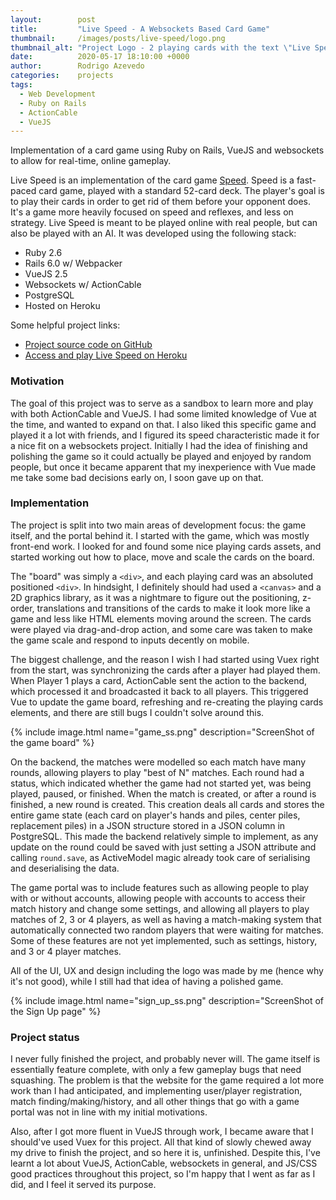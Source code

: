 ```yaml
---
layout:        post
title:         "Live Speed - A Websockets Based Card Game"
thumbnail:     /images/posts/live-speed/logo.png
thumbnail_alt: "Project Logo - 2 playing cards with the text \"Live Speed\""
date:          2020-05-17 18:10:00 +0000
author:        Rodrigo Azevedo
categories:    projects
tags:
  - Web Development
  - Ruby on Rails
  - ActionCable
  - VueJS
---
```


<p class="d-none">
Implementation of a card game using Ruby on Rails, VueJS and websockets to allow for real-time, online gameplay.
</p>

<!--more-->

Live Speed is an implementation of the card game [Speed](https://en.wikipedia.org/wiki/Speed_(card_game)). Speed is a
fast-paced card game, played with a standard 52-card deck. The player's goal is to play their cards in order to get
rid of them before your opponent does. It's a game more heavily focused on speed and reflexes, and less on strategy.
Live Speed is meant to be played online with real people, but can also be played with an AI. It was developed using
the following stack:

* Ruby 2.6
* Rails 6.0 w/ Webpacker
* VueJS 2.5
* Websockets w/ ActionCable
* PostgreSQL
* Hosted on Heroku

Some helpful project links:

* [Project source code on GitHub](https://github.com/roooodcastro/live_speed)
* [Access and play Live Speed on Heroku](http://livespeed.rooood.com/)

### Motivation

The goal of this project was to serve as a sandbox to learn more and play with both ActionCable and VueJS. I had some
limited knowledge of Vue at the time, and wanted to expand on that. I also liked this specific game and played it a lot
with friends, and I figured its speed characteristic made it for a nice fit on a websockets project. Initially I had
the idea of finishing and polishing the game so it could actually be played and enjoyed by random people, but once it
became apparent that my inexperience with Vue made me take some bad decisions early on, I soon gave up on that.

### Implementation

The project is split into two main areas of development focus: the game itself, and the portal behind it. I started
with the game, which was mostly front-end work. I looked for and found some nice playing cards assets, and started
working out how to place, move and scale the cards on the board.

The "board" was simply a `<div>`, and each playing card was an absoluted positioned `<div>`. In hindsight, I
definitely should had used a `<canvas>` and a 2D graphics library, as it was a nightmare to figure out the positioning,
z-order, translations and transitions of the cards to make it look more like a game and less like HTML elements moving
around the screen. The cards were played via drag-and-drop action, and some care was taken to make the game scale and
respond to inputs decently on mobile.

The biggest challenge, and the reason I wish I had started using Vuex right from the start, was synchronizing the cards
after a player had played them. When Player 1 plays a card, ActionCable sent the action to the backend, which
processed it and broadcasted it back to all players. This triggered Vue to update the game board, refreshing and
re-creating the playing cards elements, and there are still bugs I couldn't solve around this.

{% include image.html name="game_ss.png" description="ScreenShot of the game board" %}

On the backend, the matches were modelled so each match have many rounds, allowing players to play "best of N" matches.
Each round had a status, which indicated whether the game had not started yet, was being played, paused, or finished.
When the match is created, or after a round is finished, a new round is created. This creation deals all cards and
stores the entire game state (each card on player's hands and piles, center piles, replacement piles) in a JSON
structure stored in a JSON column in PostgreSQL. This made the backend relatively simple to implement, as any update
on the round could be saved with just setting a JSON attribute and calling `round.save`, as ActiveModel magic already
took care of serialising and deserialising the data.

The game portal was to include features such as allowing people to play with or without accounts, allowing people with
accounts to access their match history and change some settings, and allowing all players to play matches of 2, 3 or 4
players, as well as having a match-making system that automatically connected two random players that were waiting for
matches. Some of these features are not yet implemented, such as settings, history, and 3 or 4 player matches.

All of the UI, UX and design including the logo was made by me (hence why it's not good), while I still had that idea
of having a polished game.

{% include image.html name="sign_up_ss.png" description="ScreenShot of the Sign Up page" %}

### Project status

I never fully finished the project, and probably never will. The game itself is essentially feature complete, with
only a few gameplay bugs that need squashing. The problem is that the website for the game required a lot more work
than I had anticipated, and implementing user/player registration, match finding/making/history, and all other things
that go with a game portal was not in line with my initial motivations.

Also, after I got more fluent in VueJS through work, I became aware that I should've used Vuex for this project. All
that kind of slowly chewed away my drive to finish the project, and so here it is, unfinished. Despite this, I've
learnt a lot about VueJS, ActionCable, websockets in general, and JS/CSS good practices throughout this project, so I'm
happy that I went as far as I did, and I feel it served its purpose.
